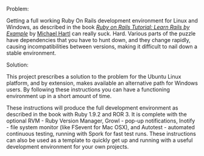 Problem: 

Getting a full working Ruby On Rails development environment for Linux and Windows, as described in the book [*Ruby on Rails Tutorial: Learn Rails by Example*](http://railstutorial.org/) by [Michael Hartl](http://michaelhartl.com/) can really suck.  Hard.  Various parts of the puzzle have dependencies that you have to hunt down, and they change rapidly, causing incompatibilities between versions, making it difficult to nail down a stable environment.  


Solution:

This project prescribes a solution to the problem for the Ubuntu Linux platform, and by extension, makes available an alternative path for Windows users.  By following these instructions you can have a functioning environment up in a short amount of time.  

These instructions will produce the full development environment as described in the book with Ruby 1.9.2 and ROR 3.  It is complete with the optional RVM - Ruby Version Manager, Growl - pop-up notifications, Inotify - file system monitor (like FSevent for Mac OSX), and Autotest - automated continuous testing, running with Spork for fast test runs.  These instructions can also be used as a template to quickly get up and running with a useful development environment for your own projects.  
